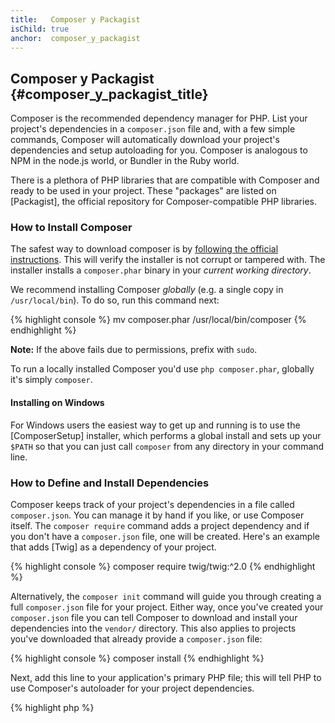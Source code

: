 ```yaml
---
title:   Composer y Packagist
isChild: true
anchor:  composer_y_packagist
---
```


## Composer y Packagist {#composer_y_packagist_title}

Composer is the recommended dependency manager for PHP. List your project's dependencies in a `composer.json` file and,
with a few simple commands, Composer will automatically download your project's dependencies and setup autoloading for
you. Composer is analogous to NPM in the node.js world, or Bundler in the Ruby world.

There is a plethora of PHP libraries that are compatible with Composer and ready to be used in your project. These
"packages" are listed on [Packagist], the official repository for Composer-compatible PHP libraries.

### How to Install Composer

The safest way to download composer is by [following the official instructions](https://getcomposer.org/download/).
This will verify the installer is not corrupt or tampered with.
The installer installs a `composer.phar` binary in your _current working directory_.

We recommend installing Composer *globally* (e.g. a single copy in `/usr/local/bin`). To do so, run this command next:

{% highlight console %}
mv composer.phar /usr/local/bin/composer
{% endhighlight %}

**Note:** If the above fails due to permissions, prefix with `sudo`.

To run a locally installed Composer you'd use `php composer.phar`, globally it's simply `composer`.

#### Installing on Windows

For Windows users the easiest way to get up and running is to use the [ComposerSetup] installer, which
performs a global install and sets up your `$PATH` so that you can just call `composer` from any
directory in your command line.

### How to Define and Install Dependencies

Composer keeps track of your project's dependencies in a file called `composer.json`. You can manage it
by hand if you like, or use Composer itself. The `composer require` command adds a project dependency
and if you don't have a `composer.json` file, one will be created. Here's an example that adds [Twig]
as a dependency of your project.

{% highlight console %}
composer require twig/twig:^2.0
{% endhighlight %}

Alternatively, the `composer init` command will guide you through creating a full `composer.json` file
for your project. Either way, once you've created your `composer.json` file you can tell Composer to
download and install your dependencies into the `vendor/` directory. This also applies to projects
you've downloaded that already provide a `composer.json` file:

{% highlight console %}
composer install
{% endhighlight %}

Next, add this line to your application's primary PHP file; this will tell PHP to use Composer's
autoloader for your project dependencies.

{% highlight php %}
<?php
require 'vendor/autoload.php';
{% endhighlight %}

Now you can use your project dependencies, and they'll be autoloaded on demand.

### Updating your dependencies

Composer creates a file called `composer.lock` which stores the exact version of each package it
downloaded when you first ran `composer install`. If you share your project with others,
ensure the `composer.lock` file is included, so that when they run `composer install` they'll
get the same versions as you.  To update your dependencies, run `composer update`. Don't use
`composer update` when deploying, only `composer install`, otherwise you may end up with different
package versions on production.

This is most useful when you define your version requirements flexibly. For instance, a version
requirement of `~1.8` means "anything newer than `1.8.0`, but less than `2.0.x-dev`". You can also use
the `*` wildcard as in `1.8.*`. Now Composer's `composer update` command will upgrade all your
dependencies to the newest version that fits the restrictions you define.

### Update Notifications

To receive notifications about new version releases you can sign up for [libraries.io], a web service
that can monitor dependencies and send you alerts on updates.

### Checking your dependencies for security issues

The [Local PHP Security Checker] is a command-line tool, which will examine your `composer.lock`
file and tell you if you need to update any of your dependencies.

### Handling global dependencies with Composer

Composer can also handle global dependencies and their binaries. Usage is straight-forward, all you need
to do is prefix your command with `global`. If for example you wanted to install PHPUnit and have it
available globally, you'd run the following command:

{% highlight console %}
composer global require phpunit/phpunit
{% endhighlight %}

This will create a `~/.composer` folder where your global dependencies reside. To have the installed
packages' binaries available everywhere, you'd then add the `~/.composer/vendor/bin` folder to your
`$PATH` variable.

* [Learn about Composer]

[Packagist]: https://packagist.org/
[Twig]: https://twig.symfony.com/
[libraries.io]: https://libraries.io/
[Local PHP Security Checker]: https://github.com/fabpot/local-php-security-checker
[Learn about Composer]: https://getcomposer.org/doc/00-intro.md
[ComposerSetup]: https://getcomposer.org/Composer-Setup.exe
